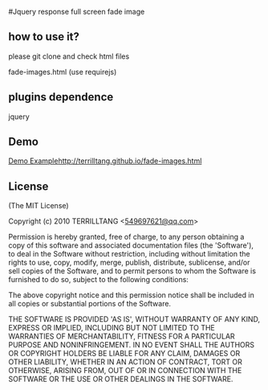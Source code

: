 #Jquery response full screen fade image

## how to use it?

please git clone and check html files

fade-images.html (use requirejs)


## plugins dependence

jquery

## Demo

[Demo Example](http://terrilltang.github.io/fade-images.html "Jquery response full screen fade image")http://terrilltang.github.io/fade-images.html

## License

(The MIT License)

Copyright (c) 2010 TERRILLTANG &lt;549697621@qq.com&gt;

Permission is hereby granted, free of charge, to any person obtaining
a copy of this software and associated documentation files (the
'Software'), to deal in the Software without restriction, including
without limitation the rights to use, copy, modify, merge, publish,
distribute, sublicense, and/or sell copies of the Software, and to
permit persons to whom the Software is furnished to do so, subject to
the following conditions:

The above copyright notice and this permission notice shall be
included in all copies or substantial portions of the Software.

THE SOFTWARE IS PROVIDED 'AS IS', WITHOUT WARRANTY OF ANY KIND,
EXPRESS OR IMPLIED, INCLUDING BUT NOT LIMITED TO THE WARRANTIES OF
MERCHANTABILITY, FITNESS FOR A PARTICULAR PURPOSE AND NONINFRINGEMENT.
IN NO EVENT SHALL THE AUTHORS OR COPYRIGHT HOLDERS BE LIABLE FOR ANY
CLAIM, DAMAGES OR OTHER LIABILITY, WHETHER IN AN ACTION OF CONTRACT,
TORT OR OTHERWISE, ARISING FROM, OUT OF OR IN CONNECTION WITH THE
SOFTWARE OR THE USE OR OTHER DEALINGS IN THE SOFTWARE.